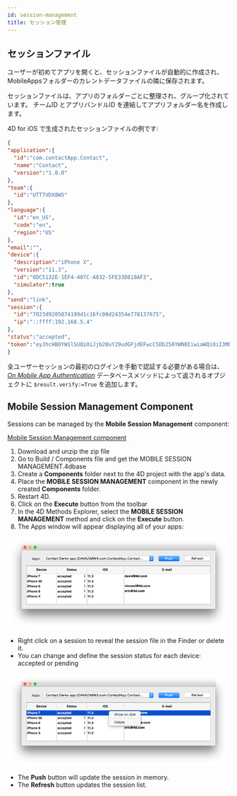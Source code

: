 ```yaml
---
id: session-management
title: セッション管理
---
```





## セッションファイル

ユーザーが初めてアプリを開くと、セッションファイルが自動的に作成され、MobileAppsフォルダーのカレントデータファイルの隣に保存されます。

セッションファイルは、アプリのフォルダーごとに整理され、グループ化されています。 チームID とアプリバンドルID を連結してアプリフォルダー名を作成します。

4D for iOS で生成されたセッションファイルの例です:

```json
{
"application":{
  "id":"com.contactApp.Contact",
  "name":"Contact",
  "version":"1.0.0"
},
"team":{
  "id":"UTT7VDX8W5"
},
"language":{
  "id":"en_US",
  "code":"en",
  "region":"US"
},
"email":"",
"device":{
  "description":"iPhone X",
  "version":"11.3",
  "id":"0DC5132E-1EF4-407C-A832-5FE33D818AF3",
  "simulator":true
},
"send":"link",
"session":{
  "id":"7023d9205074199d1c16fc00d24354e778137675",
  "ip":"::ffff:192.168.5.4"
},
"status":"accepted",
"token":"eyJhcHBOYW1lSUQiOiJjb20uY29udGFjdEFwcC5Db250YWN0IiwiaWQiOiI3MDIzZDkyMDUwNzQxOTlkMWMxNmZjMDBkMjQzNTRlNzc4MTM3Njc1IiwidGVhbUlEIjoiVVRUN1ZEWDhXNSJ9"
}

```

全ユーザーセッションの最初のログインを手動で認証する必要がある場合は、[*On Mobile App Authentication*](https://doc.4d.com/4Dv19/4D/19/On-Mobile-App-Authentication-database-method.301-5392844.en.html) データベースメソッドによって返されるオブジェクトに `$result.verify:=True` を追加します。


## Mobile Session Management Component

Sessions can be managed by the **Mobile Session Management** component:

<div>
<a className="button button--primary"
href="https://github.com/4d/Mobile-Session-Management/releases/latest">Mobile Session Management component</a>
</div>

1. Download and unzip the zip file
2. Go to Build / Components file and get the MOBILE SESSION MANAGEMENT.4dbase
3. Create a **Components** folder next to the 4D project with the app's data.
4. Place the **MOBILE SESSION MANAGEMENT** component in the newly created **Components** folder.
5. Restart 4D.
6. Click on the **Execute** button from the toolbar
7. In the 4D Methods Explorer, select the **MOBILE SESSION MANAGEMENT** method and click on the **Execute** button.
8. The Apps window will appear displaying all of your apps:

![Session](img/session-management.png)

* Right click on a session to reveal the session file in the Finder or delete it.
* You can change and define the session status for each device: accepted or pending

![Session selected](img/session-management-selected.png)


* The **Push** button will update the session in memory.
* The **Refresh** button updates the session list. 


